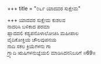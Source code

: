 +++
title = "೦೬೯ ಯಾದವರ ಸುಕ್ಷೇಮ"

+++
ಯಾದವರ ಸುಕ್ಷೇಮ ಕುಶಲವ  
ನಾದರಿಸಿ ಬಳಿಕಾದ ಪರಮಾ  
ಹ್ಲಾದದಲಿ ಕಶ್ಯಪನೊಳಾಲೋಚಿಸಿ ಮಹೀಪಾಲ   
ವೈದಿಕೋಕ್ತಿಯ ಚೌಲವುಪನಯ  
ನಾದಿ ಸಕಲ ಕ್ರಿಯೆಗಳನು ಗಾ  
ಗ್ರ್ಯಾದಿ ಋಷಿಗಳನುಜ್ಞೆಯಲಿ ಮಾಡಿಸಿದನನಿಬರಿಗೆ      ॥69॥